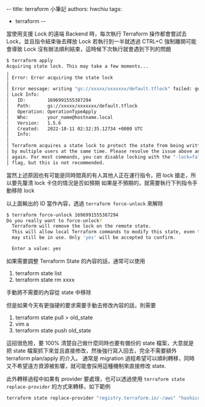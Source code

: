 --
title: terraform 小筆記
authors: hwchiu
tags:
  - terraform
--


當使用支援 Lock 的遠端 Backend 時，每次執行 Terraform 操作都會嘗試去 Lock，並且指令結束後去釋放 Lock
若執行到一半就透過 CTRL+C 強制離開可能會導致 Lock 沒有辦法順利結束，這時候下次執行就會遇到下列的問題

```bash
$ terraform apply
Acquiring state lock. This may take a few moments...
╷
│ Error: Error acquiring the state lock
│
│ Error message: writing "gs://xxxxx/xxxxxxx/default.tflock" failed: googleapi: Error 412: At least one of the pre-conditions you specified did not hold., conditionNotMet
│ Lock Info:
│   ID:        1696991555387294
│   Path:      gs://xxxxx/xxxxxxx/default.tflock
│   Operation: OperationTypeApply
│   Who:       your_name@hostname.local
│   Version:   1.5.6
│   Created:   2022-10-11 02:32:35.12734 +0000 UTC
│   Info:
│
│ Terraform acquires a state lock to protect the state from being written
│ by multiple users at the same time. Please resolve the issue above and try
│ again. For most commands, you can disable locking with the "-lock=false"
│ flag, but this is not recommended.
```

當然上述原因也有可能是同時間真的有人其他人正在運行指令，把 lock 搶走，所以要先釐清 lock 卡住的情況是否如預期
如果是不預期的，就需要執行下列指令手動移除 lock

以上面輸出的 ID 當作內容，透過 `terraform force-unlock` 來解除

```bash
$ terraform force-unlock 1696991555387294
Do you really want to force-unlock?
  Terraform will remove the lock on the remote state.
  This will allow local Terraform commands to modify this state, even though it
  may still be in use. Only 'yes' will be accepted to confirm.

  Enter a value: yes
```

如果需要調整 Terraform State 的內容的話，通常可以使用
1. terraform state list
2. terraform state rm xxxx

手動將不需要的內容從 state 中移除

但是如果今天有更強硬的要求需要手動去修改內容的話，則需要
1. terraform state pull > old_state
2. vim a 
3. terraform state push old_state

這招很危險，要 100% 清楚自己做什麼同時也要有備份的 state 檔案，大意就是把 state 檔案抓下來並且直接修改，然後強行寫入回去，完全不需要額外 terraform plan/apply 的介入。
通常是 migration 過程希望可以順利轉移，同時又不希望遠方資源被影響，就可能會採用這種機制來直接修改 state.

此外轉移過程中如果有 provider 要處理，也可以透過使用 `terraform state replace-provider` 的方式來轉移，如下範例
```bash
terraform state replace-provider "registry.terraform.io/-/aws" "hashicorp/aws"
```